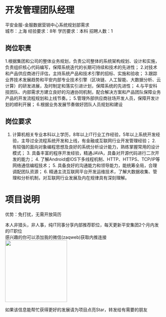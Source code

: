 # 开发管理团队经理
平安金服-金服数据营销中心系统规划部需求  
城市：上海 经验要求：8年 学历要求：本科  招聘人数：1

## 岗位职责
1.根据集团和公司的整体业务规划，负责公司整体的系统架构规划、设计和实施，负责组织核心代码编写，保障系统迭代的长期可持续和技术的先进性；
   2.对技术和产品供应商进行评估，主持系统产品和技术引擎的招标、实施和验收；
   3.跟踪业界技术发展趋势和平安内部专业技术引擎（区块链、人工智能、大数据分析、云计算）的研发进展，及时制定和落实引进计划，保障系统的先进性；
   4.与平安科技团队、内部需求方建立良好的沟通协同机制，配合解决方案和产品团队保障业务产品的开发流程规划和上线节奏。；
   5.管理外部供应商驻场开发人员，保障开发计划的顺利开展；
   6.根据业务发展节奏做好团队人员规划和建设

## 岗位要求
1. 计算机相关专业本科以上学历，8年以上IT行业工作经验，5年以上系统开发经验，主导过全流程系统开发和上线，有金融或互联网行业开发管理经验；
   2. 有较强的面向对象编程思想及良好的系统分析设计能力，熟练掌握常用的设计模式；
   3. 具备丰富的程序开发经验，精通JAVA，具备对开源代码进行二次开发的能力；
   4. 了解Android或IOS下多线程机制、HTTP、HTTPS、TCP/IP等网络通信编程技术；
   5. 具备良好的沟通能力和领导能力，能统筹全局，合理调配团队资源；
   6. 精通主流互联网平台开发运维技术，了解大数据收集、管理和分析机制，对互联网行业发展及内在规律具有深刻理解。

# 项目说明

优势：免打扰，无需开放简历

本人非猎头，非人事，纯IT同事分享内部推荐职位，每天更新平安集团2个月内发的IT职位  
感兴趣的你可以添加我的微信(zaqweb)获取内推连接  
<img src="https://github.com/zaqweb/PA-IT-JOBS/blob/master/WechatICode.jpeg"  height="200" width="200">

如果该信息能帮忙获得更好的发展请为项目点亮Star，转发给有需要的朋友




